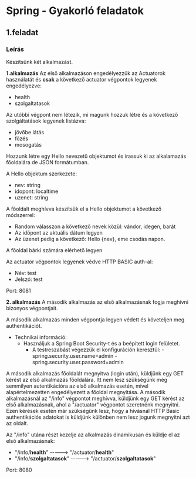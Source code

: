 # Spring - Gyakorló feladatok

## 1.feladat

### Leírás
Készítsünk két alkalmazást.

**1.alkalmazás**
Az első alkalmazáson engedélyezzük az Actuatorok használatát és **csak** a következő actuator végpontok legyenek engedélyezve:
- health
- szolgaltatasok
    
Az utóbbi végpont nem létezik, mi magunk hozzuk létre és a következő szolgáltatások legyenek listázva:
- jövőbe látás
- főzés
- mosogatás

Hozzunk létre egy Hello nevezetű objektumot és irassuk ki az alkalamazás főoldalára de JSON formátumban.

A Hello objektum szerkezete:
 - nev: string
 - idopont: localtime
 - uzenet: string
 
A főoldalt meghívva készítsük el a Hello objektumot a következő módszerrel:
- Random válasszon a következő nevek közül: vándor, idegen, barát
- Az időpont az aktuális dátum legyen
- Az üzenet pedig a következő: Hello {nev}, eme csodás napon.

A főoldal bárki számára elérhető legyen

Az actuator végpontok legyenek védve HTTP BASIC auth-al:
- Név: test
- Jelszó: test

Port: 8081

**2. alkalmazás**
A második alkalmazás az első alkalmazásnak fogja meghívni bizonyos végpontjait.

A második alkalmazás minden végpontja legyen védett és követeljen meg authentikációt.
- Technikai információ: 
    -  Használjuk a Spring Boot Security-t és a beépített login felületet.
        -   A testreszabást végezzük el konfiguráción keresztül:
                - spring.security.user.name=admin
                - spring.security.user.password=admin

A második alkalmazás főoldalát megnyitva (login után), küldjünk egy GET kérést az első alkalmazás főoldalára.
Itt nem lesz szükségünk még semmilyen autentikációra az első alkalmazás esetén, mivel alapértelmezetten engedélyezett a főoldal megnyitása.
A második alkalmazásnál az "/info" végpontot meghívva, küldjünk egy GET kérést az első alkalmazásnak, ahol a "/actuator" végpontot szeretnénk megnyitni.
Ezen kérések esetén már szükségünk lesz, hogy a hívásnál HTTP Basic authentikációs adatokat is küldjünk különben nem lesz jogunk megnyitni azt az oldalt.

Az "/info" utána részt kezelje az alkalmazás dinamikusan és küldje el az első alkalmazásnak:
- "/info/**health**" ----->  "/actuator/**health**"
- "/info/**szolgaltatasok**" ----->  "/actuator/**szolgaltatasok**"

Port: 8080
